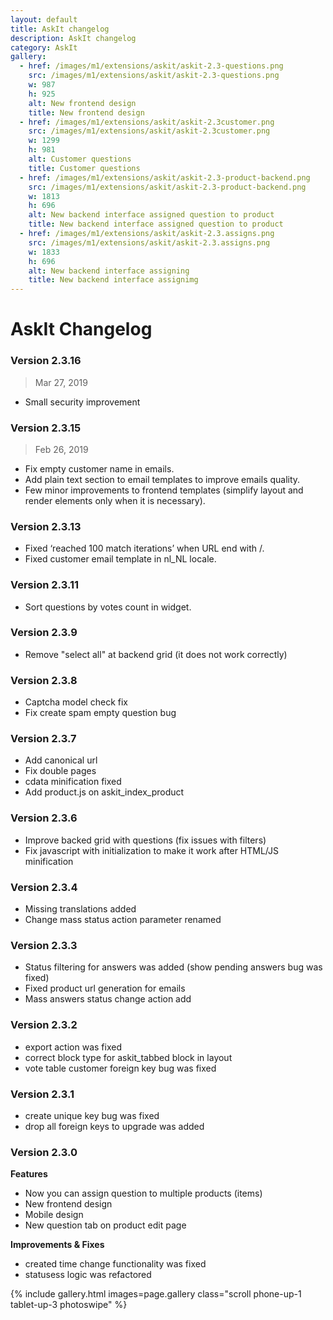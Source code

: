 ```yaml
---
layout: default
title: AskIt changelog
description: AskIt changelog
category: AskIt
gallery:
  - href: /images/m1/extensions/askit/askit-2.3-questions.png
    src: /images/m1/extensions/askit/askit-2.3-questions.png
    w: 987
    h: 925
    alt: New frontend design
    title: New frontend design
  - href: /images/m1/extensions/askit/askit-2.3customer.png
    src: /images/m1/extensions/askit/askit-2.3customer.png
    w: 1299
    h: 981
    alt: Customer questions
    title: Customer questions
  - href: /images/m1/extensions/askit/askit-2.3-product-backend.png
    src: /images/m1/extensions/askit/askit-2.3-product-backend.png
    w: 1813
    h: 696
    alt: New backend interface assigned question to product
    title: New backend interface assigned question to product
  - href: /images/m1/extensions/askit/askit-2.3.assigns.png
    src: /images/m1/extensions/askit/askit-2.3.assigns.png
    w: 1833
    h: 696
    alt: New backend interface assigning
    title: New backend interface assignimg
---
```


# AskIt Changelog


### Version 2.3.16

> Mar 27, 2019

 -  Small security improvement

### Version 2.3.15

> Feb 26, 2019

 -  Fix empty customer name in emails.
 -  Add plain text section to email templates to improve emails quality.
 -  Few minor improvements to frontend templates (simplify layout and render elements only when it is necessary).

### Version 2.3.13

 -  Fixed ‘reached 100 match iterations’ when URL end with /.
 -  Fixed customer email template in nl_NL locale.

### Version 2.3.11

 -  Sort questions by votes count in widget.

### Version 2.3.9

 -  Remove "select all" at backend grid (it does not work correctly)

### Version 2.3.8

 -  Captcha model check fix
 -  Fix create spam empty question bug

### Version 2.3.7

 -  Add canonical url
 -  Fix double pages
 -  cdata minification fixed
 -  Add product.js on askit_index_product

### Version 2.3.6

 -  Improve backed grid with questions (fix issues with filters)
 -  Fix javascript with initialization to make it work after HTML/JS
    minification

### Version 2.3.4

 -  Missing translations added
 -  Change mass status action parameter renamed

### Version 2.3.3

 -  Status filtering for answers was added (show pending answers bug was fixed)
 -  Fixed product url generation for emails
 -  Mass answers status change action add

### Version 2.3.2

 -  export action was fixed
 -  correct block type for askit_tabbed block in layout
 -  vote table customer foreign key bug was fixed

### Version 2.3.1

 -  create unique key bug was fixed
 -  drop all foreign keys to upgrade was added

### Version 2.3.0

**Features**

 -   Now you can assign question to multiple products (items)
 -   New frontend design
 -   Mobile design
 -   New question tab on product edit page

**Improvements & Fixes**

 -  created time change functionality was fixed
 -  statusess logic was refactored

{% include gallery.html images=page.gallery class="scroll phone-up-1 tablet-up-3 photoswipe" %}

